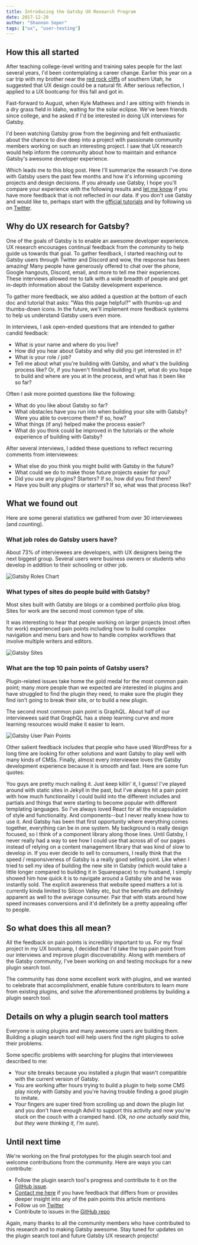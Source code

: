 ```yaml
---
title: Introducing the Gatsby UX Research Program
date: 2017-12-20
author: "Shannon Soper"
tags: ["ux", "user-testing"]
---
```


## How this all started

After teaching college-level writing and training sales people for the last several years, I'd been contemplating a career change. Earlier this year on a car trip with my brother near the [red rock cliffs](https://utah.com/hiking/st-george) of southern Utah, he suggested that UX design could be a natural fit. After serious reflection, I applied to a UX bootcamp for this fall and got in.

Fast-forward to August, when Kyle Mathews and I are sitting with friends in a dry grass field in Idaho, waiting for the solar eclipse. We've been friends since college, and he asked if I'd be interested in doing UX interviews for Gatsby.

I'd been watching Gatsby grow from the beginning and felt enthusiastic about the chance to dive deep into a project with passionate community members working on such an interesting project. I saw that UX research would help inform the community about how to maintain and enhance Gatsby's awesome developer experience.

Which leads me to this blog post. Here I'll summarize the research I've done with Gatsby users the past few months and how it's informing upcoming projects and design decisions. If you already use Gatsby, I hope you'll compare your experience with the following results and [let me know](https://twitter.com/shannonb_ux/status/938551014956732418) if you have more feedback that is not reflected in our data. If you don't use Gatsby and would like to, perhaps start with the [official tutorials](/tutorial/) and by following us on [Twitter](https://twitter.com/gatsbyjs).

## Why do UX research for Gatsby?

One of the goals of Gatsby is to enable an awesome developer experience. UX research encourages continual feedback from the community to help guide us towards that goal. To gather feedback, I started reaching out to Gatsby users through Twitter and Discord and wow, the response has been amazing! Many people have generously offered to chat over the phone, Google hangouts, Discord, email, and more to tell me their experiences. These interviews allowed me to talk with a wide breadth of people and get in-depth information about the Gatsby development experience.

To gather more feedback, we also added a question at the bottom of each doc and tutorial that asks: "Was this page helpful?" with thumbs-up and thumbs-down icons. In the future, we'll implement more feedback systems to help us understand Gatsby users even more.

In interviews, I ask open-ended questions that are intended to gather candid feedback:

-   What is your name and where do you live?
-   How did you hear about Gatsby and why did you get interested in it?
-   What is your role / job?
-   Tell me about what you're building with Gatsby, and what's the building process like? Or, if you haven't finished building it yet, what do you hope to build and where are you at in the process, and what has it been like so far?

Often I ask more pointed questions like the following:

-   What do you like about Gatsby so far?
-   What obstacles have you run into when building your site with Gatsby? Were you able to overcome them? If so, how?
-   What things (if any) helped make the process easier?
-   What do you think could be improved in the tutorials or the whole experience of building with Gatsby?

After several interviews, I added these questions to reflect recurring comments from interviewees:

-   What else do you think you might build with Gatsby in the future?
-   What could we do to make those future projects easier for you?
-   Did you use any plugins? Starters? If so, how did you find them?
-   Have you built any plugins or starters? If so, what was that process like?

## What we found out

Here are some general statistics we gathered from over 30 interviewees (and counting).

### What job roles do Gatsby users have?

About 73% of interviewees are developers, with UX designers being the next biggest group. Several users were business owners or students who develop in addition to their schooling or other job.

![Gatsby Roles Chart](roles.png)

### What types of sites do people build with Gatsby?

Most sites built with Gatsby are blogs or a combined portfolio plus blog. Sites for work are the second most common type of site.

It was interesting to hear that people working on larger projects (most often for work) experienced pain points including how to build complex navigation and menu bars and how to handle complex workflows that involve multiple writers and editors.

![Gatsby Sites](sites.png)

### What are the top 10 pain points of Gatsby users?

Plugin-related issues take home the gold medal for the most common pain point; many more people than we expected are interested in plugins and have struggled to find the plugin they need, to make sure the plugin they find isn't going to break their site, or to build a new plugin.

The second most common pain point is GraphQL. About half of our interviewees said that GraphQL has a steep learning curve and more learning resources would make it easier to learn.

![Gatsby User Pain Points](pain-points.png)

Other salient feedback includes that people who have used WordPress for a long time are looking for other solutions and want Gatsby to play well with many kinds of CMSs. Finally, almost every interviewee loves the Gatsby development experience because it is smooth and fast. Here are some fun quotes:

<Pullquote citation="Alec Lomas, AZ, frontend dev and design">
  You guys are pretty much nailing it. Just keep killin' it, I guess!
</Pullquote>

<Pullquote citation="David Luhr, UT, UX">
  I've played around with static sites in Jekyll in the past, but I've always
  hit a pain point with how much functionality I could build into the different
  includes and partials and things that were starting to become popular with
  different templating languages. So I've always loved React for all the
  encapsulation of style and functionality. And components--but I never really
  knew how to use it. And Gatsby has been that first opportunity where
  everything comes together, everything can be in one system. My background is
  really design focused, so I think of a component library along those lines.
  Until Gatsby, I never really had a way to see how I could use that across all
  of our pages instead of relying on a content management library that was kind
  of slow to develop in.
</Pullquote>

<Pullquote citation="Juliette Pichot, Germany, web developer">
  If you ever decide to sell to consumers, I really think that the speed /
  responsiveness of Gatsby is a really good selling point. Like when I tried to
  sell my idea of building the new site in Gatsby (which would take a little
  longer compared to building it in Squarespace) to my husband, I simply showed
  him how quick it is to navigate around a Gatsby site and he was instantly
  sold. The explicit awareness that website speed matters a lot is currently
  kinda limited to Silicon Valley etc, but the benefits are definitely apparent
  as well to the average consumer. Pair that with stats around how speed
  increases conversions and it'd definitely be a pretty appealing offer to
  people.
</Pullquote>

## So what does this all mean?

All the feedback on pain points is incredibly important to us. For my final project in my UX bootcamp, I decided that I'd take the top pain point from our interviews and improve plugin discoverability. Along with members of the Gatsby community, I've been working on and testing mockups for a new plugin search tool.

The community has done some excellent work with plugins, and we wanted to celebrate that accomplishment, enable future contributors to learn more from existing plugins, and solve the aforementioned problems by building a plugin search tool.

## Details on why a plugin search tool matters

Everyone is using plugins and many awesome users are building them. Building a plugin search tool will help users find the right plugins to solve their problems.

Some specific problems with searching for plugins that interviewees described to me:

-   Your site breaks because you installed a plugin that wasn't compatible with the current version of Gatsby.
-   You are working after hours trying to build a plugin to help some CMS play nicely with Gatsby and you're having trouble finding a good plugin to imitate.
-   Your fingers are super tired from scrolling up and down the plugin list and you don't have enough Advil to support this activity and now you're stuck on the couch with a cramped hand. (_Ok, no one actually said this, but they were thinking it, I'm sure_).

## Until next time

We're working on the final prototypes for the plugin search tool and welcome contributions from the community. Here are ways you can contribute:

-   Follow the plugin search tool's progress and contribute to it on the [GitHub issue](https://github.com/gatsbyjs/gatsby/issues/3003).
-   [Contact me here](https://twitter.com/shannonb_ux/status/938551014956732418) if you have feedback that differs from or provides deeper insight into any of the pain points this article mentions
-   Follow us on [Twitter](https://twitter.com/gatsbyjs)
-   Contribute to issues in the [GitHub repo](https://github.com/gatsbyjs/gatsby/issues)

Again, many thanks to all the community members who have contributed to this research and to making Gatsby awesome. Stay tuned for updates on the plugin search tool and future Gatsby UX research projects!
